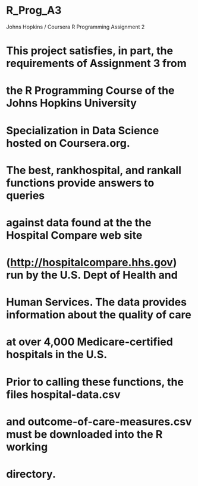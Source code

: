 # R_Prog_A3
Johns Hopkins / Coursera R Programming Assignment 2

# This project satisfies, in part, the requirements of Assignment 3 from
# the R Programming Course of the Johns Hopkins University 
# Specialization in Data Science hosted on Coursera.org.

# The best, rankhospital, and rankall functions provide answers to queries 
# against data found at the the Hospital Compare web site 
# (http://hospitalcompare.hhs.gov) run by the U.S. Dept of Health and 
# Human Services. The data provides information about the quality of care 
# at over 4,000 Medicare-certified hospitals in the U.S.

# Prior to calling these functions, the files hospital-data.csv
# and outcome-of-care-measures.csv must be downloaded into the R working
# directory.
